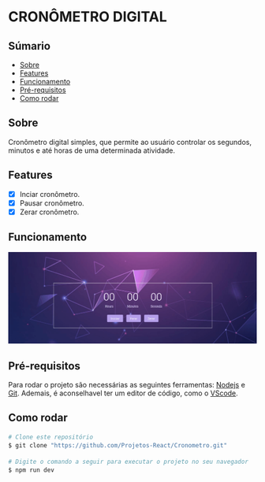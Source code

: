 # CRONÔMETRO DIGITAL

## Súmario

<ul>
  <li><a href="#Sobre" >Sobre</a></li>
  <li><a href="#Features" >Features</a></li>
  <li><a href="#Funcionamento" >Funcionamento</a></li>
  <li><a href="#Pré-requisitos" >Pré-requisitos</a></li>
  <li><a href="#Como-rodar" >Como rodar</a></li>
</ul>

## Sobre

<p>Cronômetro digital simples, que permite ao usuário controlar
os segundos, minutos e até horas de uma determinada atividade.</p>

## Features

- [x] Inciar cronômetro.
- [x] Pausar cronômetro.
- [x] Zerar cronômetro.

## Funcionamento

<img src="src/assets/background_projeto.gif" alt="Gif do projeto cronômetro funcionando" />

## Pré-requisitos

<p>Para rodar o projeto são necessárias as seguintes ferramentas:
<a href="https://nodejs.org/en" target="blank" >Nodejs<a/> e <a href="https://git-scm.com/" target="blank">Git<a/>.
Ademais, é aconselhavel ter um editor de código, como o <a href="https://code.visualstudio.com/" alt="Link para o VScode target="blank">VScode</a>.</p>

## Como rodar
```bash
# Clone este repositório
$ git clone "https://github.com/Projetos-React/Cronometro.git"

# Digite o comando a seguir para executar o projeto no seu navegador
$ npm run dev



```
